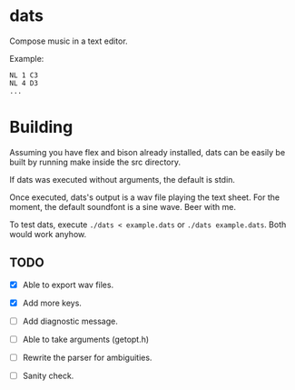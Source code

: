 # dats
Compose music in a text editor.


Example:
```
NL 1 C3
NL 4 D3
...
```

# Building
Assuming you have flex and bison already installed,
dats can be easily be built by running make inside the src directory.

If dats was executed without arguments, the default is stdin.

Once executed, dats's output is a wav file playing the text sheet.
For the moment, the default soundfont is a sine wave. Beer with me.



To test dats, execute `./dats < example.dats` or `./dats example.dats`.
Both would work anyhow.

## TODO
- [x] Able to export wav files.

- [x] Add more keys.

- [ ] Add diagnostic message.

- [ ] Able to take arguments (getopt.h)

- [ ] Rewrite the parser for ambiguities.

- [ ] Sanity check.


